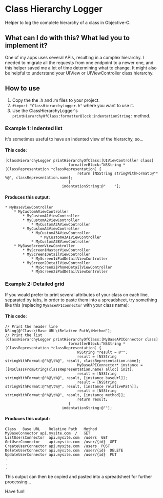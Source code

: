 # Class Hierarchy Logger

Helper to log the complete hierarchy of a class in Objective-C.


## What can I do with this? What led you to implement it?

One of my apps uses several APIs, resulting in a complex hierarchy. I needed to migrate all the requests from one endpoint to a newer one, and this helper saved me a lot of time determining what to change. It might also be helpful to understand your UIView or UIViewController class hierarchy.


## How to use

1. Copy the the .h and .m files to your project.
2. `#import "ClassHierarchyLogger.h"` where you want to use it.
3. Use the ClassHierarchyLogger's `printHierarchyOfClass:formatterBlock:indentationString:` method.

### Example 1: Indented list

It's sometimes useful to have an indented view of the hierarchy, so...

#### This code:

```smalltalk
[ClassHierarchyLogger printHierarchyOfClass:[UIViewController class]
                             formatterBlock:^NSString *(ClassRepresentation *classRepresentation) {
                                 return [NSString stringWithFormat:@"* %@", classRepresentation.name];
                             }
                          indentationString:@"    "];
```

#### Produces this output:

    * MyBaseViewController
        * MyCustomAViewController
            * MyCustomA1ViewController
            * MyCustomA2ViewController
                * MyCustomA2AViewController
            * MyCustomA3ViewController
                * MyCustomA3AViewController
                    * MyCustomA3A1ViewController
                * MyCustomA3BViewController
        * MyBaseScreenViewController
            * MyScreen1MasterViewController
            * MyScreen1DetailViewController
                * MyScreen1iPadDetailViewController
            * MyScreen2DetailViewController
                * MyScreen2iPhoneDetailViewController
                * MyScreen2iPadDetailViewController

### Example 2: Detailed grid

If you would prefer to print several attributes of your class on each line, separated by tabs, in order to paste them into a spreadsheet, try something like this (replacing `MyBaseAPIConnector` with your class name):

#### This code:

```smalltalk
// Print the header line
NSLog(@"Class\tBase URL\tRelative Path\tMethod");
// Print the list
[ClassHierarchyLogger printHierarchyOfClass:[MyBaseAPIConnector class]
                             formatterBlock:^NSString *(ClassRepresentation *classRepresentation) {
                                 NSString *result = @"";
                                 result = [NSString stringWithFormat:@"%@\t%@", result, classRepresentation.name];
                                 MyBaseAPIConnector* instance = [[NSClassFromString(classRepresentation.name) alloc] init];
                                 result = [NSString stringWithFormat:@"%@\t%@", result, [instance baseUrl]];
                                 result = [NSString stringWithFormat:@"%@\t%@", result, [instance relativePath]];
                                 result = [NSString stringWithFormat:@"%@\t%@", result, [instance method]];
                                 return result;
                             }
                          indentationString:@""];
```

#### Produces this output:

    Class	Base URL	Relative Path	Method
    MyBaseConnector	api.mysite.com	/	GET
    ListUsersConnector	api.mysite.com	/users	GET
    GetUserConnector	api.mysite.com	/user/{id}	GET
    CreateUserConnector	api.mysite.com	/users	POST
    DeleteUserConnector	api.mysite.com	/user/{id}	DELETE
    UpdateUserConnector	api.mysite.com	/user/{id}	PUT
    .
    .
    .

This output can then be copied and pasted into a spreadsheet for further processing...

Have fun!
